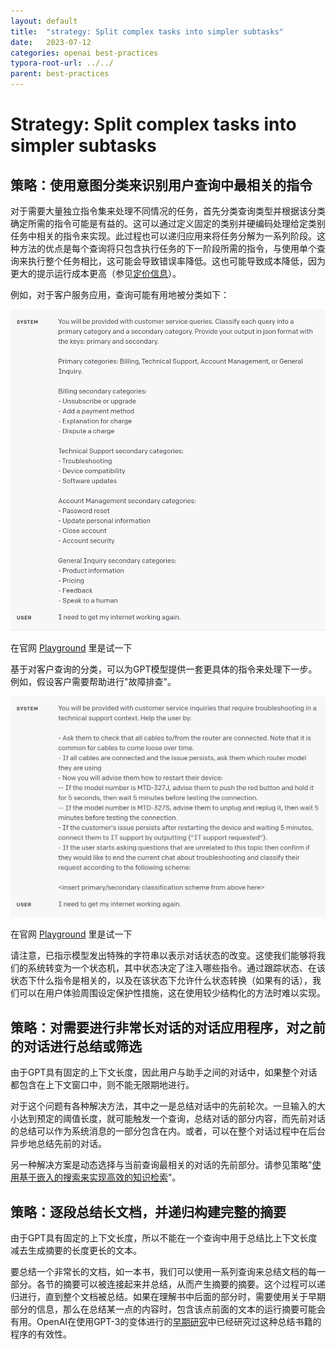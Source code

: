 ```yaml
---
layout: default
title:  "strategy: Split complex tasks into simpler subtasks"
date:   2023-07-12
categories: openai best-practices
typora-root-url: ../../
parent: best-practices
---
```


# Strategy: Split complex tasks into simpler subtasks

## 策略：使用意图分类来识别用户查询中最相关的指令

对于需要大量独立指令集来处理不同情况的任务，首先分类查询类型并根据该分类确定所需的指令可能是有益的。这可以通过定义固定的类别并硬编码处理给定类别任务中相关的指令来实现。此过程也可以递归应用来将任务分解为一系列阶段。这种方法的优点是每个查询将只包含执行任务的下一阶段所需的指令，与使用单个查询来执行整个任务相比，这可能会导致错误率降低。这也可能导致成本降低，因为更大的提示运行成本更高（参见[定价信息](https://openai.com/pricing)）。

例如，对于客户服务应用，查询可能有用地被分类如下：

![1](/assets/images/best-practices-3/1.png)

在官网 [Playground](https://platform.openai.com/playground/p/default-decomposition-by-intent-classification-1) 里是试一下

​	基于对客户查询的分类，可以为GPT模型提供一套更具体的指令来处理下一步。例如，假设客户需要帮助进行"故障排查"。

![2](/assets/images/best-practices-3/2.png)

在官网 [Playground](https://platform.openai.com/playground/p/default-decomposition-by-intent-classification-2) 里是试一下

​	请注意，已指示模型发出特殊的字符串以表示对话状态的改变。这使我们能够将我们的系统转变为一个状态机，其中状态决定了注入哪些指令。通过跟踪状态、在该状态下什么指令是相关的，以及在该状态下允许什么状态转换（如果有的话），我们可以在用户体验周围设定保护性措施，这在使用较少结构化的方法时难以实现。

## 策略：对需要进行非常长对话的对话应用程序，对之前的对话进行总结或筛选

​	由于GPT具有固定的上下文长度，因此用户与助手之间的对话中，如果整个对话都包含在上下文窗口中，则不能无限期地进行。

对于这个问题有各种解决方法，其中之一是总结对话中的先前轮次。一旦输入的大小达到预定的阈值长度，就可能触发一个查询，总结对话的部分内容，而先前对话的总结可以作为系统消息的一部分包含在内。或者，可以在整个对话过程中在后台异步地总结先前的对话。

另一种解决方案是动态选择与当前查询最相关的对话的先前部分。请参见策略"[使用基于嵌入的搜索来实现高效的知识检索](https://platform.openai.com/docs/guides/gpt-best-practices/tactic-use-embeddings-based-search-to-implement-efficient-knowledge-retrieval)"。

## 策略：逐段总结长文档，并递归构建完整的摘要 

​	由于GPT具有固定的上下文长度，所以不能在一个查询中用于总结比上下文长度减去生成摘要的长度更长的文本。

要总结一个非常长的文档，如一本书，我们可以使用一系列查询来总结文档的每一部分。各节的摘要可以被连接起来并总结，从而产生摘要的摘要。这个过程可以递归进行，直到整个文档被总结。如果在理解书中后面的部分时，需要使用关于早期部分的信息，那么在总结某一点的内容时，包含该点前面的文本的运行摘要可能会有用。OpenAI在使用GPT-3的变体进行的[早期研究](https://openai.com/research/summarizing-books)中已经研究过这种总结书籍的程序的有效性。

